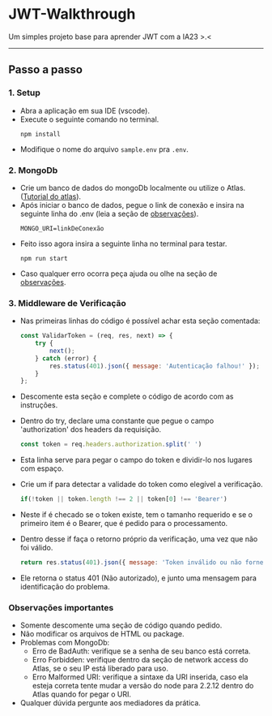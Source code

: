 # JWT-Walkthrough

Um simples projeto base para aprender JWT com a IA23 >.<


---

## Passo a passo

### 1. Setup

* Abra a aplicação em sua IDE (vscode).
* Execute o seguinte comando no terminal.
    ```
    npm install
    ```
* Modifique o nome do arquivo `sample.env` pra `.env`.

### 2. MongoDb

* Crie um banco de dados do mongoDb localmente ou utilize o Atlas. ([Tutorial do atlas](https://www.mongodb.com/resources/products/platform/mongodb-atlas-tutorial)).
* Após iniciar o banco de dados, pegue o link de conexão e insira na seguinte linha do .env (leia a seção de [observações](#observações-importantes)).
    ```
    MONGO_URI=linkDeConexão
    ```
* Feito isso agora insira a seguinte linha no terminal para testar.
    ```
    npm run start
    ```
* Caso qualquer erro ocorra peça ajuda ou olhe na seção de [observações](#observações-importantes).

### 3. Middleware de Verificação

* Nas primeiras linhas do código é possível achar esta seção comentada:

    ```js
    const ValidarToken = (req, res, next) => {
        try {
            next();
        } catch (error) {
            res.status(401).json({ message: 'Autenticação falhou!' });
        }
    };
    ```
* Descomente esta seção e complete o código de acordo com as instruções.
* Dentro do try, declare uma constante que pegue o campo 'authorization' dos headers da requisição.
    ```js
    const token = req.headers.authorization.split(' ')
    ```
* Esta linha serve para pegar o campo do token e dividir-lo nos lugares com espaço.
* Crie um if para detectar a validade do token como elegível a verificação.
    ```js
    if(!token || token.length !== 2 || token[0] !== 'Bearer')
    ```
* Neste if é checado se o token existe, tem o tamanho requerido e se o primeiro item é o Bearer, que é pedido para o processamento.
* Dentro desse if faça o retorno próprio da verificação, uma vez que não foi válido.
    ```js
    return res.status(401).json({ message: 'Token inválido ou não fornecido!' });
    ```
* Ele retorna o status 401 (Não autorizado), e junto uma mensagem para identificação do problema.

### Observações importantes

* Somente descomente uma seção de código quando pedido.
* Não modificar os arquivos de HTML ou package.
* Problemas com MongoDb:
    + Erro de BadAuth: verifique se a senha de seu banco está correta.
    + Erro Forbidden: verifique dentro da seção de network access do Atlas, se o seu IP está liberado para uso.
    + Erro Malformed URI: verifique a sintaxe da URI inserida, caso ela esteja correta tente mudar a versão do node para 2.2.12 dentro do Atlas quando for pegar o URI.
* Qualquer dúvida pergunte aos mediadores da prática.

